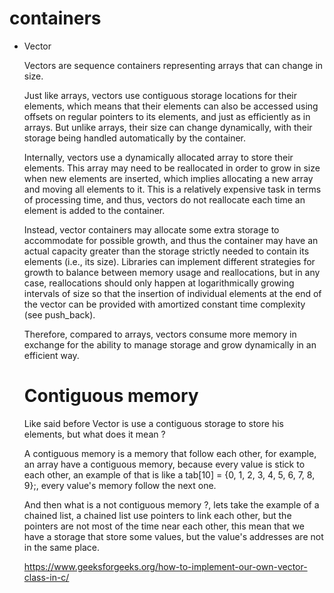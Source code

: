 # containers

* Vector

  Vectors are sequence containers representing arrays that can change in size.

  Just like arrays, vectors use contiguous storage locations for their elements, which means that their elements can also be accessed using offsets on       regular pointers to its elements, and just as efficiently as in arrays. But unlike arrays, their size can change dynamically, with their storage being     handled automatically by the container.

  Internally, vectors use a dynamically allocated array to store their elements. This array may need to be reallocated in order to grow in size when new      elements are inserted, which implies allocating a new array and moving all elements to it. This is a relatively expensive task in terms of processing      time, and thus, vectors do not reallocate each time an element is added to the container.

   Instead, vector containers may allocate some extra storage to accommodate for possible growth, and thus the container may have an actual capacity          greater than the storage strictly needed to contain its elements (i.e., its size). Libraries can implement different strategies for growth to balance      between memory usage and reallocations, but in any case, reallocations should only happen at logarithmically growing intervals of size so that the          insertion of individual elements at the end of the vector can be provided with amortized constant time complexity (see push_back).

  Therefore, compared to arrays, vectors consume more memory in exchange for the ability to manage storage and grow dynamically in an efficient way.

  # Contiguous memory
  
  Like said before Vector is use a contiguous storage to store his elements, but what does it mean ?

  A contiguous memory is a memory that follow each other, for example, an array have a contiguous memory, because every value is stick to each other, an     example of that is like a tab[10] = {0, 1, 2, 3, 4, 5, 6, 7, 8, 9};, every value's memory follow the next one.

  And then what is a not contiguous memory ?, lets take the example of a chained list, a chained list use pointers to link each other, but the pointers are     not most of the time near each other, this mean that we have a storage that store some values, but the value's addresses are not in the same place.

  https://www.geeksforgeeks.org/how-to-implement-our-own-vector-class-in-c/
#
